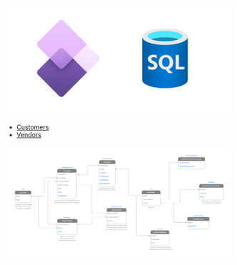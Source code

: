 
<img src="./ms-d365_fo.drawio.svg">

- [Customers](./ms-sql-scripts/customers.sql)
- [Vendors](./ms-sql-scripts/vendors.sql)



<img href="https://raw.githubusercontent.com/janusvrensburg/ms-d365-fo/main/draw-io/inventory-management.drawio.svg" src="./draw-io/inventory-management.drawio.svg">

